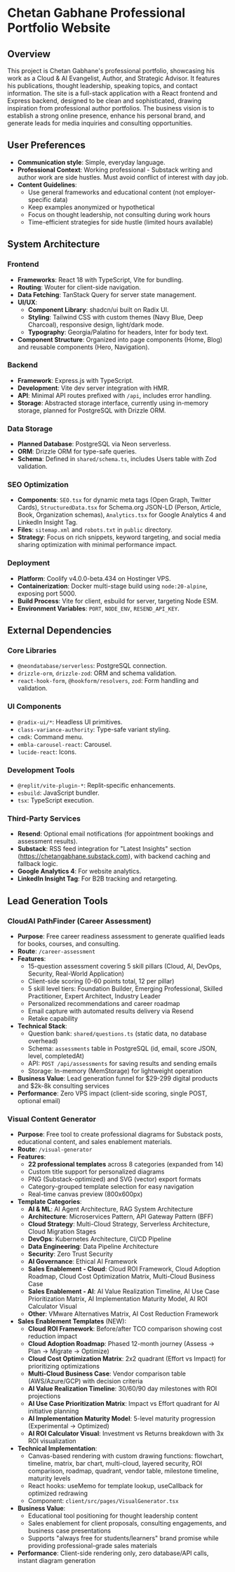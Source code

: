 # Chetan Gabhane Professional Portfolio Website

## Overview
This project is Chetan Gabhane's professional portfolio, showcasing his work as a Cloud & AI Evangelist, Author, and Strategic Advisor. It features his publications, thought leadership, speaking topics, and contact information. The site is a full-stack application with a React frontend and Express backend, designed to be clean and sophisticated, drawing inspiration from professional author portfolios. The business vision is to establish a strong online presence, enhance his personal brand, and generate leads for media inquiries and consulting opportunities.

## User Preferences
- **Communication style**: Simple, everyday language.
- **Professional Context**: Working professional - Substack writing and author work are side hustles. Must avoid conflict of interest with day job.
- **Content Guidelines**: 
  - Use general frameworks and educational content (not employer-specific data)
  - Keep examples anonymized or hypothetical
  - Focus on thought leadership, not consulting during work hours
  - Time-efficient strategies for side hustle (limited hours available)

## System Architecture

### Frontend
- **Frameworks**: React 18 with TypeScript, Vite for bundling.
- **Routing**: Wouter for client-side navigation.
- **Data Fetching**: TanStack Query for server state management.
- **UI/UX**:
    - **Component Library**: shadcn/ui built on Radix UI.
    - **Styling**: Tailwind CSS with custom themes (Navy Blue, Deep Charcoal), responsive design, light/dark mode.
    - **Typography**: Georgia/Palatino for headers, Inter for body text.
- **Component Structure**: Organized into page components (Home, Blog) and reusable components (Hero, Navigation).

### Backend
- **Framework**: Express.js with TypeScript.
- **Development**: Vite dev server integration with HMR.
- **API**: Minimal API routes prefixed with `/api`, includes error handling.
- **Storage**: Abstracted storage interface, currently using in-memory storage, planned for PostgreSQL with Drizzle ORM.

### Data Storage
- **Planned Database**: PostgreSQL via Neon serverless.
- **ORM**: Drizzle ORM for type-safe queries.
- **Schema**: Defined in `shared/schema.ts`, includes Users table with Zod validation.

### SEO Optimization
- **Components**: `SEO.tsx` for dynamic meta tags (Open Graph, Twitter Cards), `StructuredData.tsx` for Schema.org JSON-LD (Person, Article, Book, Organization schemas), `Analytics.tsx` for Google Analytics 4 and LinkedIn Insight Tag.
- **Files**: `sitemap.xml` and `robots.txt` in `public` directory.
- **Strategy**: Focus on rich snippets, keyword targeting, and social media sharing optimization with minimal performance impact.

### Deployment
- **Platform**: Coolify v4.0.0-beta.434 on Hostinger VPS.
- **Containerization**: Docker multi-stage build using `node:20-alpine`, exposing port 5000.
- **Build Process**: Vite for client, esbuild for server, targeting Node ESM.
- **Environment Variables**: `PORT`, `NODE_ENV`, `RESEND_API_KEY`.

## External Dependencies

### Core Libraries
- `@neondatabase/serverless`: PostgreSQL connection.
- `drizzle-orm`, `drizzle-zod`: ORM and schema validation.
- `react-hook-form`, `@hookform/resolvers`, `zod`: Form handling and validation.

### UI Components
- `@radix-ui/*`: Headless UI primitives.
- `class-variance-authority`: Type-safe variant styling.
- `cmdk`: Command menu.
- `embla-carousel-react`: Carousel.
- `lucide-react`: Icons.

### Development Tools
- `@replit/vite-plugin-*`: Replit-specific enhancements.
- `esbuild`: JavaScript bundler.
- `tsx`: TypeScript execution.

### Third-Party Services
- **Resend**: Optional email notifications (for appointment bookings and assessment results).
- **Substack**: RSS feed integration for "Latest Insights" section (https://chetangabhane.substack.com), with backend caching and fallback logic.
- **Google Analytics 4**: For website analytics.
- **LinkedIn Insight Tag**: For B2B tracking and retargeting.

## Lead Generation Tools

### CloudAI PathFinder (Career Assessment)
- **Purpose**: Free career readiness assessment to generate qualified leads for books, courses, and consulting.
- **Route**: `/career-assessment`
- **Features**:
  - 15-question assessment covering 5 skill pillars (Cloud, AI, DevOps, Security, Real-World Application)
  - Client-side scoring (0-60 points total, 12 per pillar)
  - 5 skill level tiers: Foundation Builder, Emerging Professional, Skilled Practitioner, Expert Architect, Industry Leader
  - Personalized recommendations and career roadmap
  - Email capture with automated results delivery via Resend
  - Retake capability
- **Technical Stack**:
  - Question bank: `shared/questions.ts` (static data, no database overhead)
  - Schema: `assessments` table in PostgreSQL (id, email, score JSON, level, completedAt)
  - API: `POST /api/assessments` for saving results and sending emails
  - Storage: In-memory (MemStorage) for lightweight operation
- **Business Value**: Lead generation funnel for $29-299 digital products and $2k-8k consulting services
- **Performance**: Zero VPS impact (client-side scoring, single POST, optional email)

### Visual Content Generator
- **Purpose**: Free tool to create professional diagrams for Substack posts, educational content, and sales enablement materials.
- **Route**: `/visual-generator`
- **Features**:
  - **22 professional templates** across 8 categories (expanded from 14)
  - Custom title support for personalized diagrams
  - PNG (Substack-optimized) and SVG (vector) export formats
  - Category-grouped template selection for easy navigation
  - Real-time canvas preview (800x600px)
- **Template Categories**:
  - **AI & ML**: AI Agent Architecture, RAG System Architecture
  - **Architecture**: Microservices Pattern, API Gateway Pattern (BFF)
  - **Cloud Strategy**: Multi-Cloud Strategy, Serverless Architecture, Cloud Migration Stages
  - **DevOps**: Kubernetes Architecture, CI/CD Pipeline
  - **Data Engineering**: Data Pipeline Architecture
  - **Security**: Zero Trust Security
  - **AI Governance**: Ethical AI Framework
  - **Sales Enablement - Cloud**: Cloud ROI Framework, Cloud Adoption Roadmap, Cloud Cost Optimization Matrix, Multi-Cloud Business Case
  - **Sales Enablement - AI**: AI Value Realization Timeline, AI Use Case Prioritization Matrix, AI Implementation Maturity Model, AI ROI Calculator Visual
  - **Other**: VMware Alternatives Matrix, AI Cost Reduction Framework
- **Sales Enablement Templates** (NEW):
  - **Cloud ROI Framework**: Before/after TCO comparison showing cost reduction impact
  - **Cloud Adoption Roadmap**: Phased 12-month journey (Assess → Plan → Migrate → Optimize)
  - **Cloud Cost Optimization Matrix**: 2x2 quadrant (Effort vs Impact) for prioritizing optimizations
  - **Multi-Cloud Business Case**: Vendor comparison table (AWS/Azure/GCP) with decision criteria
  - **AI Value Realization Timeline**: 30/60/90 day milestones with ROI projections
  - **AI Use Case Prioritization Matrix**: Impact vs Effort quadrant for AI initiative planning
  - **AI Implementation Maturity Model**: 5-level maturity progression (Experimental → Optimized)
  - **AI ROI Calculator Visual**: Investment vs Returns breakdown with 3x ROI visualization
- **Technical Implementation**:
  - Canvas-based rendering with custom drawing functions: flowchart, timeline, matrix, bar chart, multi-cloud, layered security, ROI comparison, roadmap, quadrant, vendor table, milestone timeline, maturity levels
  - React hooks: useMemo for template lookup, useCallback for optimized redrawing
  - Component: `client/src/pages/VisualGenerator.tsx`
- **Business Value**: 
  - Educational tool positioning for thought leadership content
  - Sales enablement for client proposals, consulting engagements, and business case presentations
  - Supports "always free for students/learners" brand promise while providing professional-grade sales materials
- **Performance**: Client-side rendering only, zero database/API calls, instant diagram generation